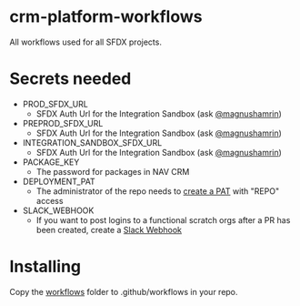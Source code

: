 # crm-platform-workflows
All workflows used for all SFDX projects.

# Secrets needed

- PROD_SFDX_URL
  - SFDX Auth Url for the Integration Sandbox (ask [@magnushamrin](https://github.com/magnushamrin))
- PREPROD_SFDX_URL
  - SFDX Auth Url for the Integration Sandbox (ask [@magnushamrin](https://github.com/magnushamrin))
- INTEGRATION_SANDBOX_SFDX_URL
  - SFDX Auth Url for the Integration Sandbox (ask [@magnushamrin](https://github.com/magnushamrin))
- PACKAGE_KEY
  - The password for packages in NAV CRM
- DEPLOYMENT_PAT
  - The administrator of the repo needs to [create a PAT](https://docs.github.com/en/enterprise/2.17/user/github/authenticating-to-github/creating-a-personal-access-token-for-the-command-line) with "REPO" access
- SLACK_WEBHOOK
  - If you want to post logins to a functional scratch orgs after a PR has been created, create a [Slack Webhook](https://slack.com/intl/en-no/help/articles/115005265063-Incoming-Webhooks-for-Slack)

# Installing
Copy the [workflows](workflows) folder to .github/workflows in your repo.
